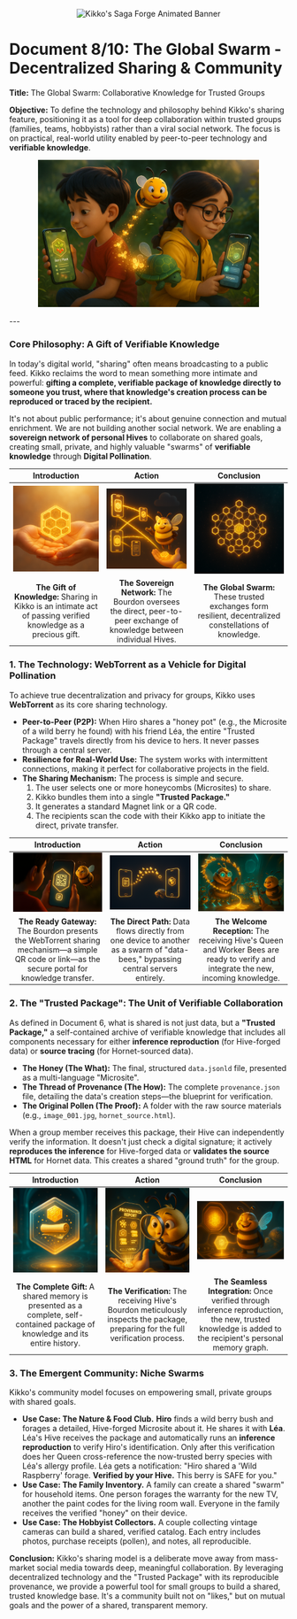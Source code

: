 <p align="center">
  <img src="/videos/doc08_banner_veo3.gif" alt="Kikko's Saga Forge Animated Banner">
</p>

# Document 8/10: The Global Swarm - Decentralized Sharing & Community

**Title:** The Global Swarm: Collaborative Knowledge for Trusted Groups

**Objective:** To define the technology and philosophy behind Kikko's sharing feature, positioning it as a tool for deep collaboration within trusted groups (families, teams, hobbyists) rather than a viral social network. The focus is on practical, real-world utility enabled by peer-to-peer technology and **verifiable knowledge**.

<p align="center">
  <img style="max-width:400px" src="illustrations/doc08_banner.png" alt="A wide, cinematic banner image for the decentralized sharing document, rendered in a 3D animation movie style. The scene shows two children, Hiro (boy, red t-shirt) and Léa (girl, glasses, yellow raincoat), sitting back-to-back in a garden. They each hold a smartphone. A swarm of golden 'data-bees' is shown flying directly from Hiro's phone to Léa's. Hiro's phone screen shows a 'Microsite' for a berry plant, while Léa's screen shows her Hive receiving and verifying it for allergens. The plump Bourdon character floats between them, proudly overseeing this 'Digital Pollination'. The image conveys a sense of trusted, private, peer-to-peer collaboration.">
</p>
---

### **Core Philosophy: A Gift of Verifiable Knowledge**

In today's digital world, "sharing" often means broadcasting to a public feed. Kikko reclaims the word to mean something more intimate and powerful: **gifting a complete, verifiable package of knowledge directly to someone you trust, where that knowledge's creation process can be reproduced or traced by the recipient.**

It's not about public performance; it's about genuine connection and mutual enrichment. We are not building another social network. We are enabling a **sovereign network of personal Hives** to collaborate on shared goals, creating small, private, and highly valuable "swarms" of **verifiable knowledge** through **Digital Pollination**.

| Introduction | Action | Conclusion |
| :---: | :---: | :---: |
| <img src="illustrations/sharing_concept_intro.png" alt="Cinematic 3D render, animation movie style. A stylized, glowing golden honeycomb cell (representing a verified memory, capable of inference reproduction) is gently passed from one translucent, cupped human hand to another, symbolizing a gift of knowledge and trust. The background is soft and warm."> | <img src="illustrations/sharing_concept_action.png" alt="Cinematic 3D render, animation movie style. The plump Bourdon, with a proud, almost regal expression, floats amidst a small cluster of interconnected glowing phone icons (individual Hives). He gestures with a knowing smirk as streams of golden light (verified Trusted Packages) flow directly between them, bypassing a distant, dark, central cloud server."> | <img src="illustrations/sharing_concept_conclusion.png" alt="Cinematic 3D render, animation movie style. A vibrant, intricate constellation forms in a dark space, made entirely of interconnected, glowing hexagonal nodes (personal Hives). This constellation is small and intimate, yet powerful, representing a trusted, decentralized community built on shared verified truth."> |
| **The Gift of Knowledge:** Sharing in Kikko is an intimate act of passing verified knowledge as a precious gift. | **The Sovereign Network:** The Bourdon oversees the direct, peer-to-peer exchange of knowledge between individual Hives. | **The Global Swarm:** These trusted exchanges form resilient, decentralized constellations of knowledge. |

### **1. The Technology: WebTorrent as a Vehicle for Digital Pollination**

To achieve true decentralization and privacy for groups, Kikko uses **WebTorrent** as its core sharing technology.

*   **Peer-to-Peer (P2P):** When Hiro shares a "honey pot" (e.g., the Microsite of a wild berry he found) with his friend Léa, the entire "Trusted Package" travels directly from his device to hers. It never passes through a central server.
*   **Resilience for Real-World Use:** The system works with intermittent connections, making it perfect for collaborative projects in the field.
*   **The Sharing Mechanism:** The process is simple and secure.
    1.  The user selects one or more honeycombs (Microsites) to share.
    2.  Kikko bundles them into a single **"Trusted Package."**
    3.  It generates a standard Magnet link or a QR code.
    4.  The recipients scan the code with their Kikko app to initiate the direct, private transfer.

| Introduction | Action | Conclusion |
| :---: | :---: | :---: |
| <img src="illustrations/wt_tech_intro.png" alt="Cinematic 3D render, animation movie style, viewed from over Hiro's shoulder. A glowing hexagonal UI element on his phone displays a simplified QR code icon, pulsing with readiness to transmit a Trusted Package. The Bourdon hovers beside it, his expression conveying casual confidence in the tech."> | <img src="illustrations/wt_tech_action.png" alt="Cinematic 3D render, animation movie style. Two glowing smartphone icons (Hiro's and Léa's) are shown in a dark, abstract digital space. A vibrant stream of golden data-bees (the full Trusted Package) flows directly from one phone to the other, illustrating the direct P2P transfer."> | <img src="illustrations/wt_tech_conclusion.png" alt="Cinematic 3D render, animation movie style. Inside the recipient's Hive (Léa's), the AI Queen gracefully receives the incoming stream of data-bees. Her Worker Bees are already buzzing around her, preparing to verify the new knowledge by reproducing the inference process. The Bourdon watches approvingly."> |
| **The Ready Gateway:** The Bourdon presents the WebTorrent sharing mechanism—a simple QR code or link—as the secure portal for knowledge transfer. | **The Direct Path:** Data flows directly from one device to another as a swarm of "data-bees," bypassing central servers entirely. | **The Welcome Reception:** The receiving Hive's Queen and Worker Bees are ready to verify and integrate the new, incoming knowledge. |

### **2. The "Trusted Package": The Unit of Verifiable Collaboration**

As defined in Document 6, what is shared is not just data, but a **"Trusted Package,"** a self-contained archive of verifiable knowledge that includes all components necessary for either **inference reproduction** (for Hive-forged data) or **source tracing** (for Hornet-sourced data).

*   **The Honey (The What):** The final, structured `data.jsonld` file, presented as a multi-language "Microsite".
*   **The Thread of Provenance (The How):** The complete `provenance.json` file, detailing the data's creation steps—the blueprint for verification.
*   **The Original Pollen (The Proof):** A folder with the raw source materials (e.g., `image_001.jpg`, `hornet_source.html`).

When a group member receives this package, their Hive can independently verify the information. It doesn't just check a digital signature; it actively **reproduces the inference** for Hive-forged data or **validates the source HTML** for Hornet data. This creates a shared "ground truth" for the group.

| Introduction | Action | Conclusion |
| :---: | :---: | :---: |
| <img src="illustrations/trusted_package_intro.png" alt="Cinematic 3D render, animation movie style. A single, transparent hexagonal 'Trusted Package' floats in the Hive. Inside, visible layers show a golden honeycomb cell (Microsite data), a rolled parchment (provenance scroll), and scattered pollen particles (raw files)."> | <img src="illustrations/trusted_package_action.png" alt="Cinematic 3D render, animation movie style. The receiving Hive's Bourdon (on Léa's phone) is shown with a comical, oversized holographic magnifying glass, intently inspecting the 'Thread of Provenance' scroll from an incoming package from Hiro, preparing for inference reproduction."> | <img src="illustrations/trusted_package_conclusion.png" alt="Cinematic 3D render, animation movie style. The newly verified honeycomb cell from the package seamlessly integrates into Léa's Hive library, glowing brightly. The Bourdon looks satisfied, giving a thumbs-up."> |
| **The Complete Gift:** A shared memory is presented as a complete, self-contained package of knowledge and its entire history. | **The Verification:** The receiving Hive's Bourdon meticulously inspects the package, preparing for the full verification process. | **The Seamless Integration:** Once verified through inference reproduction, the new, trusted knowledge is added to the recipient's personal memory graph. |

### **3. The Emergent Community: Niche Swarms**

Kikko's community model focuses on empowering small, private groups with shared goals.

*   **Use Case: The Nature & Food Club.** **Hiro** finds a wild berry bush and forages a detailed, Hive-forged Microsite about it. He shares it with **Léa**. Léa's Hive receives the package and automatically runs an **inference reproduction** to verify Hiro's identification. Only after this verification does her Queen cross-reference the now-trusted berry species with Léa's allergy profile. Léa gets a notification: "Hiro shared a 'Wild Raspberry' forage. **Verified by your Hive.** This berry is SAFE for you."
*   **Use Case: The Family Inventory.** A family can create a shared "swarm" for household items. One person forages the warranty for the new TV, another the paint codes for the living room wall. Everyone in the family receives the verified "honey" on their device.
*   **Use Case: The Hobbyist Collectors.** A couple collecting vintage cameras can build a shared, verified catalog. Each entry includes photos, purchase receipts (pollen), and notes, all reproducible.

**Conclusion:**
Kikko's sharing model is a deliberate move away from mass-market social media towards deep, meaningful collaboration. By leveraging decentralized technology and the "Trusted Package" with its reproducible provenance, we provide a powerful tool for small groups to build a shared, trusted knowledge base. It's a community built not on "likes," but on mutual goals and the power of a shared, transparent memory.